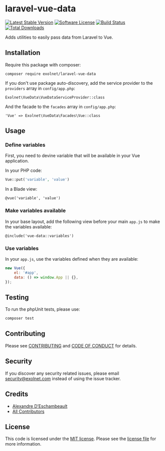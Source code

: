 # laravel-vue-data

[![Latest Stable Version](https://poser.pugx.org/eXolnet/laravel-vue-data/v/stable?format=flat-square)](https://packagist.org/packages/eXolnet/laravel-vue-data)
[![Software License](https://img.shields.io/badge/license-MIT-brightgreen.svg?style=flat-square)](LICENSE)
[![Build Status](https://img.shields.io/github/actions/workflow/status/eXolnet/laravel-vue-data/tests.yml?label=tests&style=flat-square)](https://github.com/eXolnet/laravel-vue-data/actions?query=workflow%3Atests)
[![Total Downloads](https://img.shields.io/packagist/dt/eXolnet/laravel-vue-data.svg?style=flat-square)](https://packagist.org/packages/eXolnet/laravel-vue-data)

Adds utilities to easily pass data from Laravel to Vue.

## Installation

Require this package with composer:

```
composer require exolnet/laravel-vue-data
```

If you don't use package auto-discovery, add the service provider to the ``providers`` array in `config/app.php`:

```
Exolnet\VueData\VueDataServiceProvider::class
```

And the facade to the ``facades`` array in `config/app.php`: 

```
'Vue' => Exolnet\VueData\Facades\Vue::class
```

## Usage

### Define variables

First, you need to devine variable that will be available in your Vue application.

In your PHP code:

```php
Vue::put('variable', 'value')
```

In a Blade view:

```
@vue('variable', 'value')
```

### Make variables available

In your base layout, add the following view before your main `app.js` to make the variables available:

```
@include('vue-data::variables')
```

### Use variables

In your `app.js`, use the variables defined when they are available:

```js
new Vue({
    el: '#app',
    data: () => window.App || {},
});
```

## Testing

To run the phpUnit tests, please use:

``` bash
composer test
```

## Contributing

Please see [CONTRIBUTING](CONTRIBUTING.md) and [CODE OF CONDUCT](CODE_OF_CONDUCT.md) for details.

## Security

If you discover any security related issues, please email security@exolnet.com instead of using the issue tracker.

## Credits

- [Alexandre D’Eschambeault](https://github.com/xel1045)
- [All Contributors](../../contributors)

## License

This code is licensed under the [MIT license](http://choosealicense.com/licenses/mit/). 
Please see the [license file](LICENSE) for more information.
